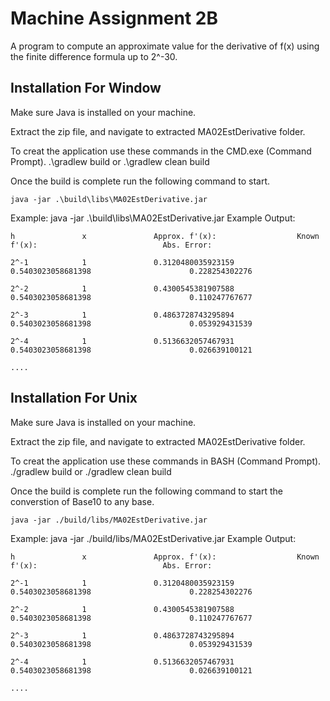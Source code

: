 # Machine Assignment 2B

A program to compute an approximate value for the derivative of f(x) using the finite difference formula up to 2^-30.


## Installation For Window

Make sure Java is installed on your machine.

Extract the zip file, and navigate to extracted MA02EstDerivative folder. 

To creat the application use these commands in the CMD.exe (Command Prompt).
	.\gradlew build 
or 
	.\gradlew clean build 


Once the build is complete run the following command to start.

	java -jar .\build\libs\MA02EstDerivative.jar

Example: java -jar .\build\libs\MA02EstDerivative.jar
Example Output:

	h               x               Approx. f'(x):                  Known f'(x):                            Abs. Error:
	
	2^-1            1               0.3120480035923159              0.5403023058681398                      0.228254302276
	
	2^-2            1               0.4300545381907588              0.5403023058681398                      0.110247767677
	
	2^-3            1               0.4863728743295894              0.5403023058681398                      0.053929431539
	
	2^-4            1               0.5136632057467931              0.5403023058681398                      0.026639100121
	
	....



## Installation For Unix

Make sure Java is installed on your machine.

Extract the zip file, and navigate to extracted MA02EstDerivative folder. 

To creat the application use these commands in BASH (Command Prompt).
	./gradlew build 
or 
	./gradlew clean build 


Once the build is complete run the following command to start the converstion of Base10 to any base.

	java -jar ./build/libs/MA02EstDerivative.jar


Example: java -jar ./build/libs/MA02EstDerivative.jar
Example Output:

	h               x               Approx. f'(x):                  Known f'(x):                            Abs. Error:
	
	2^-1            1               0.3120480035923159              0.5403023058681398                      0.228254302276
	
	2^-2            1               0.4300545381907588              0.5403023058681398                      0.110247767677
	
	2^-3            1               0.4863728743295894              0.5403023058681398                      0.053929431539
	
	2^-4            1               0.5136632057467931              0.5403023058681398                      0.026639100121
	
	....

